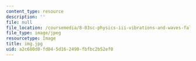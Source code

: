 ```yaml
---
content_type: resource
description: ''
file: null
file_location: /coursemedia/8-03sc-physics-iii-vibrations-and-waves-fall-2016/a2c680d0fd045d162490fbfbc2b52ef0_img.jpg
file_type: image/jpeg
resourcetype: Image
title: img.jpg
uid: a2c680d0-fd04-5d16-2490-fbfbc2b52ef0
---
```

